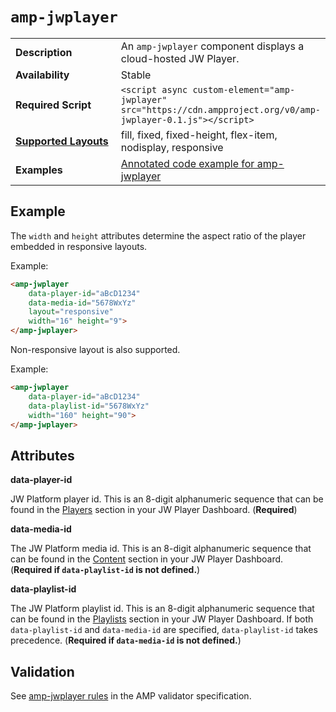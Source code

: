 <!---
Copyright 2016 The AMP HTML Authors. All Rights Reserved.

Licensed under the Apache License, Version 2.0 (the "License");
you may not use this file except in compliance with the License.
You may obtain a copy of the License at

      http://www.apache.org/licenses/LICENSE-2.0

Unless required by applicable law or agreed to in writing, software
distributed under the License is distributed on an "AS-IS" BASIS,
WITHOUT WARRANTIES OR CONDITIONS OF ANY KIND, either express or implied.
See the License for the specific language governing permissions and
limitations under the License.
-->

# <a name="amp-jwplayer"></a> `amp-jwplayer`

<table>
  <tr>
    <td width="40%"><strong>Description</strong></td>
    <td>An <code>amp-jwplayer</code> component displays a cloud-hosted JW Player.</td>
  </tr>
  <tr>
    <td width="40%"><strong>Availability</strong></td>
    <td>Stable</td>
  </tr>
  <tr>
    <td width="40%"><strong>Required Script</strong></td>
    <td><code>&lt;script async custom-element="amp-jwplayer" src="https://cdn.ampproject.org/v0/amp-jwplayer-0.1.js">&lt;/script></code></td>
  </tr>
  <tr>
    <td class="col-fourty"><strong><a href="https://www.ampproject.org/docs/guides/responsive/control_layout.html">Supported Layouts</a></strong></td>
    <td>fill, fixed, fixed-height, flex-item, nodisplay, responsive</td>
  </tr>
  <tr>
    <td width="40%"><strong>Examples</strong></td>
    <td><a href="https://ampbyexample.com/components/amp-jwplayer/">Annotated code example for amp-jwplayer</a></td>
  </tr>
</table>

## Example

The `width` and `height` attributes determine the aspect ratio of the player embedded in responsive layouts.

Example:

```html
<amp-jwplayer
    data-player-id="aBcD1234"
    data-media-id="5678WxYz"
    layout="responsive"
    width="16" height="9">
</amp-jwplayer>
```

Non-responsive layout is also supported.

Example:

```html
<amp-jwplayer
    data-player-id="aBcD1234"
    data-playlist-id="5678WxYz"
    width="160" height="90">
</amp-jwplayer>
```

## Attributes

**data-player-id**

JW Platform player id. This is an 8-digit alphanumeric sequence that can be found in the [Players](https://dashboard.jwplayer.com/#/players) section in your JW Player Dashboard. (**Required**)

**data-media-id**

The JW Platform media id. This is an 8-digit alphanumeric sequence that can be found in the [Content](https://dashboard.jwplayer.com/#/content) section in your JW Player Dashboard. (**Required if `data-playlist-id` is not defined.**)

**data-playlist-id**

The JW Platform playlist id. This is an 8-digit alphanumeric sequence that can be found in the [Playlists](https://dashboard.jwplayer.com/#/content/playlists) section in your JW Player Dashboard.  If both `data-playlist-id` and `data-media-id` are specified, `data-playlist-id` takes precedence.  (**Required if `data-media-id` is not defined.**)

## Validation
See [amp-jwplayer rules](https://github.com/ampproject/amphtml/blob/master/extensions/amp-jwplayer/0.1/validator-amp-jwplayer.protoascii) in the AMP validator specification.
